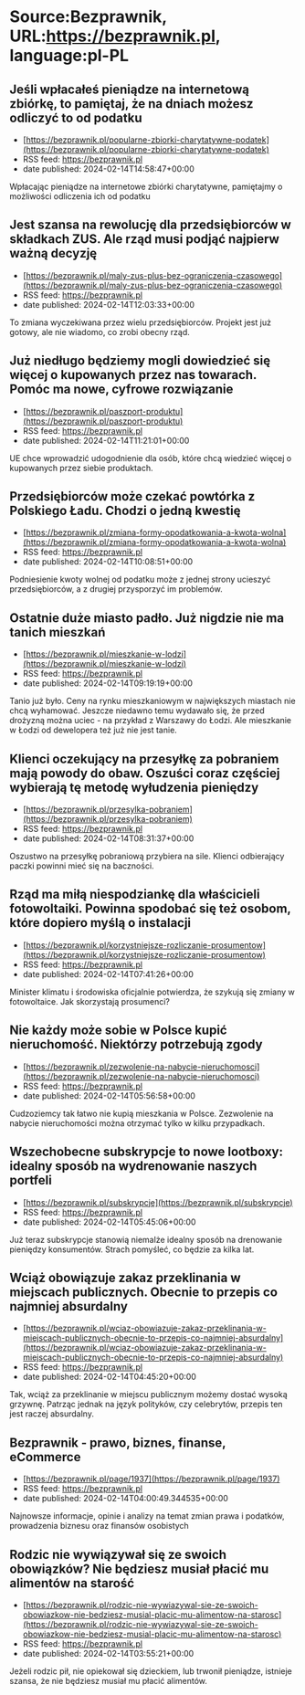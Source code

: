 # Source:Bezprawnik, URL:https://bezprawnik.pl, language:pl-PL

## Jeśli wpłacałeś pieniądze na internetową zbiórkę, to pamiętaj, że na dniach możesz odliczyć to od podatku
 - [https://bezprawnik.pl/popularne-zbiorki-charytatywne-podatek](https://bezprawnik.pl/popularne-zbiorki-charytatywne-podatek)
 - RSS feed: https://bezprawnik.pl
 - date published: 2024-02-14T14:58:47+00:00

Wpłacając pieniądze na internetowe zbiórki charytatywne, pamiętajmy o możliwości odliczenia ich od podatku

## Jest szansa na rewolucję dla przedsiębiorców w składkach ZUS. Ale rząd musi podjąć najpierw ważną decyzję
 - [https://bezprawnik.pl/maly-zus-plus-bez-ograniczenia-czasowego](https://bezprawnik.pl/maly-zus-plus-bez-ograniczenia-czasowego)
 - RSS feed: https://bezprawnik.pl
 - date published: 2024-02-14T12:03:33+00:00

To zmiana wyczekiwana przez wielu przedsiębiorców. Projekt jest już gotowy, ale nie wiadomo, co zrobi obecny rząd.

## Już niedługo będziemy mogli dowiedzieć się więcej o kupowanych przez nas towarach. Pomóc ma nowe, cyfrowe rozwiązanie
 - [https://bezprawnik.pl/paszport-produktu](https://bezprawnik.pl/paszport-produktu)
 - RSS feed: https://bezprawnik.pl
 - date published: 2024-02-14T11:21:01+00:00

UE chce wprowadzić udogodnienie dla osób, które chcą wiedzieć więcej o kupowanych przez siebie produktach.

## Przedsiębiorców może czekać powtórka z Polskiego Ładu. Chodzi o jedną kwestię
 - [https://bezprawnik.pl/zmiana-formy-opodatkowania-a-kwota-wolna](https://bezprawnik.pl/zmiana-formy-opodatkowania-a-kwota-wolna)
 - RSS feed: https://bezprawnik.pl
 - date published: 2024-02-14T10:08:51+00:00

Podniesienie kwoty wolnej od podatku może z jednej strony ucieszyć przedsiębiorców, a z drugiej przysporzyć im problemów.

## Ostatnie duże miasto padło. Już nigdzie nie ma tanich mieszkań
 - [https://bezprawnik.pl/mieszkanie-w-lodzi](https://bezprawnik.pl/mieszkanie-w-lodzi)
 - RSS feed: https://bezprawnik.pl
 - date published: 2024-02-14T09:19:19+00:00

Tanio już było. Ceny na rynku mieszkaniowym w największych miastach nie chcą wyhamować. Jeszcze niedawno temu wydawało się, że przed drożyzną można uciec - na przykład z Warszawy do Łodzi. Ale mieszkanie w Łodzi od dewelopera też już nie jest tanie.

## Klienci oczekujący na przesyłkę za pobraniem mają powody do obaw. Oszuści coraz częściej wybierają tę metodę wyłudzenia pieniędzy
 - [https://bezprawnik.pl/przesylka-pobraniem](https://bezprawnik.pl/przesylka-pobraniem)
 - RSS feed: https://bezprawnik.pl
 - date published: 2024-02-14T08:31:37+00:00

Oszustwo na przesyłkę pobraniową przybiera na sile. Klienci odbierający paczki powinni mieć się na baczności.

## Rząd ma miłą niespodziankę dla właścicieli fotowoltaiki. Powinna spodobać się też osobom, które dopiero myślą o instalacji
 - [https://bezprawnik.pl/korzystniejsze-rozliczanie-prosumentow](https://bezprawnik.pl/korzystniejsze-rozliczanie-prosumentow)
 - RSS feed: https://bezprawnik.pl
 - date published: 2024-02-14T07:41:26+00:00

Minister klimatu i środowiska oficjalnie potwierdza, że szykują się zmiany w fotowoltaice. Jak skorzystają prosumenci?

## Nie każdy może sobie w Polsce kupić nieruchomość. Niektórzy potrzebują zgody
 - [https://bezprawnik.pl/zezwolenie-na-nabycie-nieruchomosci](https://bezprawnik.pl/zezwolenie-na-nabycie-nieruchomosci)
 - RSS feed: https://bezprawnik.pl
 - date published: 2024-02-14T05:56:58+00:00

Cudzoziemcy tak łatwo nie kupią mieszkania w Polsce. Zezwolenie na nabycie nieruchomości można otrzymać tylko w kilku przypadkach.

## Wszechobecne subskrypcje to nowe lootboxy: idealny sposób na wydrenowanie naszych portfeli
 - [https://bezprawnik.pl/subskrypcje](https://bezprawnik.pl/subskrypcje)
 - RSS feed: https://bezprawnik.pl
 - date published: 2024-02-14T05:45:06+00:00

Już teraz subskrypcje stanowią niemalże idealny sposób na drenowanie pieniędzy konsumentów. Strach pomyśleć, co będzie za kilka lat.

## Wciąż obowiązuje zakaz przeklinania w miejscach publicznych. Obecnie to przepis co najmniej absurdalny
 - [https://bezprawnik.pl/wciaz-obowiazuje-zakaz-przeklinania-w-miejscach-publicznych-obecnie-to-przepis-co-najmniej-absurdalny](https://bezprawnik.pl/wciaz-obowiazuje-zakaz-przeklinania-w-miejscach-publicznych-obecnie-to-przepis-co-najmniej-absurdalny)
 - RSS feed: https://bezprawnik.pl
 - date published: 2024-02-14T04:45:20+00:00

Tak, wciąż za przeklinanie w miejscu publicznym możemy dostać wysoką grzywnę. Patrząc jednak na język polityków, czy celebrytów, przepis ten jest raczej absurdalny.

## Bezprawnik - prawo, biznes, finanse, eCommerce
 - [https://bezprawnik.pl/page/1937](https://bezprawnik.pl/page/1937)
 - RSS feed: https://bezprawnik.pl
 - date published: 2024-02-14T04:00:49.344535+00:00

Najnowsze informacje, opinie i analizy na temat zmian prawa i podatków, prowadzenia biznesu oraz finansów osobistych

## Rodzic nie wywiązywał się ze swoich obowiązków? Nie będziesz musiał płacić mu alimentów na starość
 - [https://bezprawnik.pl/rodzic-nie-wywiazywal-sie-ze-swoich-obowiazkow-nie-bedziesz-musial-placic-mu-alimentow-na-starosc](https://bezprawnik.pl/rodzic-nie-wywiazywal-sie-ze-swoich-obowiazkow-nie-bedziesz-musial-placic-mu-alimentow-na-starosc)
 - RSS feed: https://bezprawnik.pl
 - date published: 2024-02-14T03:55:21+00:00

Jeżeli rodzic pił, nie opiekował się dzieckiem, lub trwonił pieniądze, istnieje szansa, że nie będziesz musiał mu płacić alimentów.

